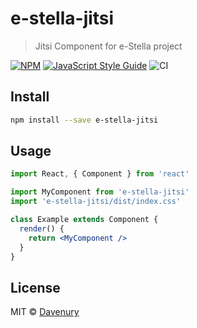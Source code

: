# e-stella-jitsi

> Jitsi Component for e-Stella project

[![NPM](https://img.shields.io/npm/v/e-stella-jitsi.svg)](https://www.npmjs.com/package/e-stella-jitsi) [![JavaScript Style Guide](https://img.shields.io/badge/code_style-standard-brightgreen.svg)](https://standardjs.com) ![CI](https://github.com/e-Stella-AGH/JitstiComponent/actions/workflows/node.js.yaml/badge.svg)

## Install

```bash
npm install --save e-stella-jitsi
```

## Usage

```jsx
import React, { Component } from 'react'

import MyComponent from 'e-stella-jitsi'
import 'e-stella-jitsi/dist/index.css'

class Example extends Component {
  render() {
    return <MyComponent />
  }
}
```

## License

MIT © [Davenury](https://github.com/Davenury)
